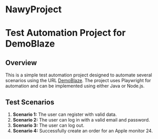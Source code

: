 # NawyProject
# Test Automation Project for DemoBlaze
 
## Overview
 
This is a simple test automation project designed to automate several scenarios using the URL [DemoBlaze](https://www.demoblaze.com/). The project uses Playwright for automation and can be implemented using either Java or Node.js.
 
## Test Scenarios
 
1. **Scenario 1:** The user can register with valid data.
2. **Scenario 2:** The user can log in with a valid email and password.
3. **Scenario 3:** The user can log out.
4. **Scenario 4:** Successfully create an order for an Apple monitor 24.
 
